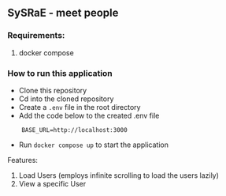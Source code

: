 ## SySRaE - meet people

### Requirements:

1. docker compose

### How to run this application

-   Clone this repository
-   Cd into the cloned repository
-   Create a `.env` file in the root directory
-   Add the code below to the created .env file

```
    BASE_URL=http://localhost:3000

```

-   Run `docker compose up` to start the application

Features:

1. Load Users (employs infinite scrolling to load the users lazily)
2. View a specific User
